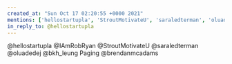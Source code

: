 ```yaml
---
created_at: "Sun Oct 17 02:20:55 +0000 2021"
mentions: ['hellostartupla', 'StroutMotivateU', 'saraledterman', 'oluadedej', 'bkh_leung', 'brendanmcadams']
in_reply_to: @hellostartupla
---
```


@hellostartupla @IAmRobRyan @StroutMotivateU @saraledterman @oluadedej @bkh_leung Paging @brendanmcadams